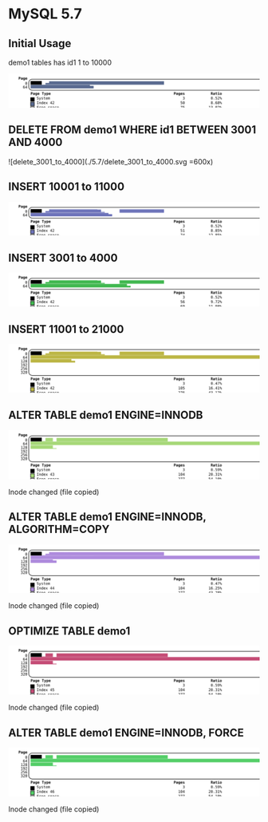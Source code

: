 # MySQL 5.7
## Initial Usage
demo1 tables has id1 1 to 10000

![init](./5.7/init.svg)

## DELETE FROM demo1 WHERE id1 BETWEEN 3001 AND 4000
![delete_3001_to_4000](./5.7/delete_3001_to_4000.svg =600x)

## INSERT 10001 to 11000
![insert_10001_to_11000](./5.7/insert_10001_to_11000.svg)

## INSERT 3001 to 4000
![insert_3001_to_4000](./5.7/insert_3001_to_4000.svg)

## INSERT 11001 to 21000
![insert_11001_to_21000](./5.7/insert_11001_to_21000.svg)

## ALTER TABLE demo1 ENGINE=INNODB
![alter_table_demo1_engine_innodb](./5.7/alter_table_demo1_engine_innodb.svg)

Inode changed (file copied)

## ALTER TABLE demo1 ENGINE=INNODB, ALGORITHM=COPY
![alter_table_demo1_engine_innodb_algorithm_copy](./5.7/alter_table_demo1_engine_innodb_algorithm_copy.svg)

Inode changed (file copied)

## OPTIMIZE TABLE demo1
![optimize_table_demo1](./5.7/optimize_table_demo1.svg)

Inode changed (file copied)

## ALTER TABLE demo1 ENGINE=INNODB, FORCE
![alter_table_demo1_engine_innodb_force](./5.7/alter_table_demo1_engine_innodb_force.svg)

Inode changed (file copied)

